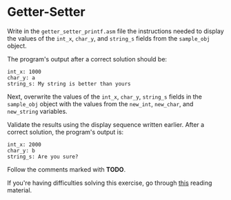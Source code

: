 # Getter-Setter

Write in the `getter_setter_printf.asm` file the instructions needed to display the values of the `int_x`, `char_y`, and `string_s` fields from the `sample_obj` object.

The program's output after a correct solution should be:

```Assembly
int_x: 1000
char_y: a
string_s: My string is better than yours
```

Next, overwrite the values of the `int_x`, `char_y`, `string_s` fields in the `sample_obj` object with the values from the `new_int`, `new_char`, and `new_string` variables.

Validate the results using the display sequence written earlier. After a correct solution, the program's output is:

```Assembly
int_x: 2000
char_y: b
string_s: Are you sure?
```

Follow the comments marked with **TODO**.

If you're having difficulties solving this exercise, go through [this](../../../reading/structures.md) reading material.
